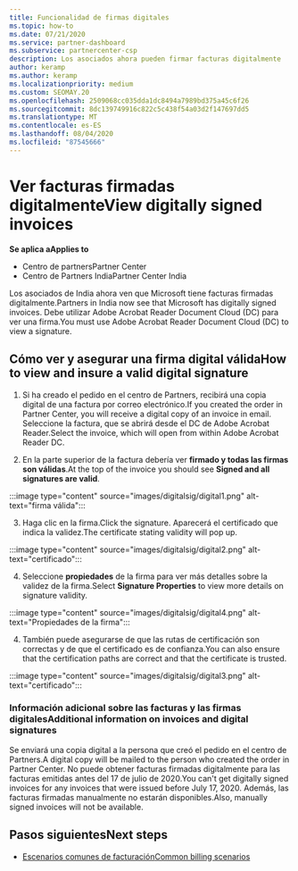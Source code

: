 ```yaml
---
title: Funcionalidad de firmas digitales
ms.topic: how-to
ms.date: 07/21/2020
ms.service: partner-dashboard
ms.subservice: partnercenter-csp
description: Los asociados ahora pueden firmar facturas digitalmente
author: keramp
ms.author: keramp
ms.localizationpriority: medium
ms.custom: SEOMAY.20
ms.openlocfilehash: 2509068cc035dda1dc8494a7989bd375a45c6f26
ms.sourcegitcommit: 8dc139749916c822c5c438f54a03d2f147697dd5
ms.translationtype: MT
ms.contentlocale: es-ES
ms.lasthandoff: 08/04/2020
ms.locfileid: "87545666"
---
```

# <a name="view-digitally-signed-invoices"></a><span data-ttu-id="c80b9-103">Ver facturas firmadas digitalmente</span><span class="sxs-lookup"><span data-stu-id="c80b9-103">View digitally signed invoices</span></span>

<span data-ttu-id="c80b9-104">**Se aplica a**</span><span class="sxs-lookup"><span data-stu-id="c80b9-104">**Applies to**</span></span>

- <span data-ttu-id="c80b9-105">Centro de partners</span><span class="sxs-lookup"><span data-stu-id="c80b9-105">Partner Center</span></span>
- <span data-ttu-id="c80b9-106">Centro de Partners India</span><span class="sxs-lookup"><span data-stu-id="c80b9-106">Partner Center India</span></span>


<span data-ttu-id="c80b9-107">Los asociados de India ahora ven que Microsoft tiene facturas firmadas digitalmente.</span><span class="sxs-lookup"><span data-stu-id="c80b9-107">Partners in India now see that Microsoft has digitally signed invoices.</span></span> <span data-ttu-id="c80b9-108">Debe utilizar Adobe Acrobat Reader Document Cloud (DC) para ver una firma.</span><span class="sxs-lookup"><span data-stu-id="c80b9-108">You must use Adobe Acrobat Reader Document Cloud (DC) to view a signature.</span></span>

## <a name="how-to-view-and-insure-a-valid-digital-signature"></a><span data-ttu-id="c80b9-109">Cómo ver y asegurar una firma digital válida</span><span class="sxs-lookup"><span data-stu-id="c80b9-109">How to view and insure a valid digital signature</span></span>


1. <span data-ttu-id="c80b9-110">Si ha creado el pedido en el centro de Partners, recibirá una copia digital de una factura por correo electrónico.</span><span class="sxs-lookup"><span data-stu-id="c80b9-110">If you created the order in Partner Center, you will receive a digital copy of an invoice in email.</span></span> <span data-ttu-id="c80b9-111">Seleccione la factura, que se abrirá desde el DC de Adobe Acrobat Reader.</span><span class="sxs-lookup"><span data-stu-id="c80b9-111">Select the invoice, which will open from within Adobe Acrobat Reader DC.</span></span>


2. <span data-ttu-id="c80b9-112">En la parte superior de la factura debería ver **firmado y todas las firmas son válidas**.</span><span class="sxs-lookup"><span data-stu-id="c80b9-112">At the top of the invoice you should see **Signed and all signatures are valid**.</span></span>
 
 :::image type="content" source="images/digitalsig/digital1.png" alt-text="firma válida":::

3. <span data-ttu-id="c80b9-114">Haga clic en la firma.</span><span class="sxs-lookup"><span data-stu-id="c80b9-114">Click the signature.</span></span> <span data-ttu-id="c80b9-115">Aparecerá el certificado que indica la validez.</span><span class="sxs-lookup"><span data-stu-id="c80b9-115">The certificate stating validity will pop up.</span></span>

:::image type="content" source="images/digitalsig/digital2.png" alt-text="certificado"::: 

4. <span data-ttu-id="c80b9-117">Seleccione **propiedades** de la firma para ver más detalles sobre la validez de la firma.</span><span class="sxs-lookup"><span data-stu-id="c80b9-117">Select **Signature Properties** to view more details on signature validity.</span></span>

:::image type="content" source="images/digitalsig/digital4.png" alt-text="Propiedades de la firma"::: 

4. <span data-ttu-id="c80b9-119">También puede asegurarse de que las rutas de certificación son correctas y de que el certificado es de confianza.</span><span class="sxs-lookup"><span data-stu-id="c80b9-119">You can also ensure that the certification paths are correct and that the certificate is trusted.</span></span>

 :::image type="content" source="images/digitalsig/digital3.png" alt-text="certificado":::

### <a name="additional-information-on-invoices-and-digital-signatures"></a><span data-ttu-id="c80b9-121">Información adicional sobre las facturas y las firmas digitales</span><span class="sxs-lookup"><span data-stu-id="c80b9-121">Additional information on invoices and digital signatures</span></span>

<span data-ttu-id="c80b9-122">Se enviará una copia digital a la persona que creó el pedido en el centro de Partners.</span><span class="sxs-lookup"><span data-stu-id="c80b9-122">A digital copy will be mailed to the person who created the order in Partner Center.</span></span> <span data-ttu-id="c80b9-123">No puede obtener facturas firmadas digitalmente para las facturas emitidas antes del 17 de julio de 2020.</span><span class="sxs-lookup"><span data-stu-id="c80b9-123">You can't get digitally signed invoices for any invoices that were issued before July 17, 2020.</span></span> <span data-ttu-id="c80b9-124">Además, las facturas firmadas manualmente no estarán disponibles.</span><span class="sxs-lookup"><span data-stu-id="c80b9-124">Also, manually signed invoices will not be available.</span></span>

## <a name="next-steps"></a><span data-ttu-id="c80b9-125">Pasos siguientes</span><span class="sxs-lookup"><span data-stu-id="c80b9-125">Next steps</span></span>

- [<span data-ttu-id="c80b9-126">Escenarios comunes de facturación</span><span class="sxs-lookup"><span data-stu-id="c80b9-126">Common billing scenarios</span></span>](common-billing-scenarios.md)